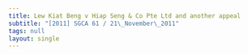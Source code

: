 ```yaml
---
title: Lew Kiat Beng v Hiap Seng & Co Pte Ltd and another appeal
subtitle: "[2011] SGCA 61 / 21\_November\_2011"
tags: null
layout: single
---
```


